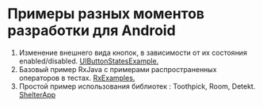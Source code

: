 # Примеры разных моментов разработки для Android

1. Изменение внешнего вида кнопок, в зависимости от их состояния enabled/disabled. [UIButtonStatesExample.](https://github.com/Nikolaiko/android_examples/tree/master/UIButtonStateExample)
2. Базовый пример RxJava с примерами распространенных операторов в тестах. [RxExamples.](https://github.com/Nikolaiko/android_examples/tree/master/RxExamples)
3. Простой пример использования библиотек : Toothpick, Room, Detekt. [ShelterApp](https://github.com/Nikolaiko/android_examples/tree/master/Shelter)
